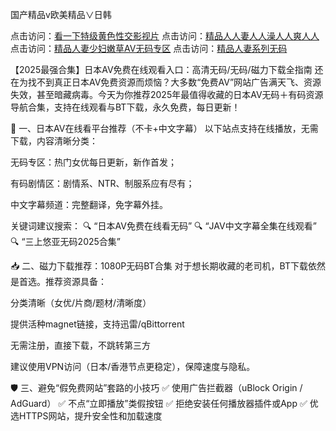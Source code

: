 国产精品v欧美精品∨日韩

点击访问：<a href="https://bered.pages.dev/">看一下特级黄色性交影视片</a>
点击访问：<a href="https://bered.pages.dev/">精品人人妻人人澡人人爽人人</a>
点击访问：<a href="https://bered.pages.dev/">精品人妻少妇嫩草AV无码专区</a>
点击访问：<a href="https://bered.pages.dev/">精品人妻系列无码</a>

【2025最强合集】日本AV免费在线观看入口：高清无码/无码/磁力下载全指南
还在为找不到真正日本AV免费资源而烦恼？大多数“免费AV”网站广告满天飞、资源失效，甚至暗藏病毒。今天为你推荐2025年最值得收藏的日本AV无码＋有码资源导航合集，支持在线观看与BT下载，永久免费，每日更新！

🎥 一、日本AV在线看平台推荐（不卡+中文字幕）
以下站点支持在线播放，无需下载，内容清晰分类：

无码专区：热门女优每日更新，新作首发；

有码剧情区：剧情系、NTR、制服系应有尽有；

中文字幕频道：完整翻译，免字幕外挂。

关键词建议搜索：
🔍 “日本AV免费在线看无码”
🔍 “JAV中文字幕全集在线观看”
🔍 “三上悠亚无码2025合集”

📥 二、磁力下载推荐：1080P无码BT合集
对于想长期收藏的老司机，BT下载依然是首选。推荐资源具备：

分类清晰（女优/片商/题材/清晰度）

提供活种magnet链接，支持迅雷/qBittorrent

无需注册，直接下载，不跳转第三方

建议使用VPN访问（日本/香港节点更稳定），保障速度与隐私。

🛡️ 三、避免“假免费网站”套路的小技巧
✅ 使用广告拦截器（uBlock Origin / AdGuard）
✅ 不点“立即播放”类假按钮
✅ 拒绝安装任何播放器插件或App
✅ 优选HTTPS网站，提升安全性和加载速度

<span style="display:none;">[Canonical link]( https://github.com/nhan20250707/nhan8 ）</span>
